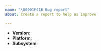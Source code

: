 ```yaml
---
name: "\U0001F41B Bug report"
about: Create a report to help us improve

---
```


<!--
Thank you for reporting a possible bug in this project.
Please fill in as much of the template below as you can.

If possible, please provide code that demonstrates the problem, keeping it as
simple and free of external dependencies as you can.
-->

* **Version**:
* **Platform**:
* **Subsystem**:

<!-- Please provide more details below this comment. -->
